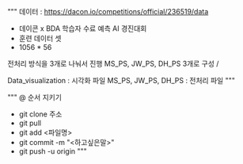"""
데이터 : https://dacon.io/competitions/official/236519/data
- 데이콘 x BDA 학습자 수료 예측 AI 경진대회
- 훈련 데이터 셋
- 1056 * 56 

전처리 방식을 3개로 나눠서 진행
MS_PS, JW_PS, DH_PS 3개로 구성 / 

Data_visualization  : 시각화 파일
MS_PS, JW_PS, DH_PS : 전처리 파일 
"""


"""
@ 순서 지키기
- git clone 주소
- git pull
- git add <파일명>
- git commit -m "<하고싶은말>"
- git push -u origin
"""
